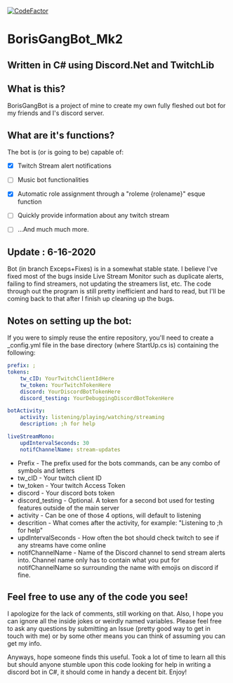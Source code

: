 [![CodeFactor](https://www.codefactor.io/repository/github/joeyscodingprojects/borisgangbot_mk2/badge/master)](https://www.codefactor.io/repository/github/joeyscodingprojects/borisgangbot_mk2/overview/master)
# BorisGangBot_Mk2

## Written in C# using Discord.Net and TwitchLib


## What is this?
BorisGangBot is a project of mine to create my own fully fleshed out bot for my friends and I's discord server.


## What are it's functions?
The bot is (or is going to be) capable of:
- [x] Twitch Stream alert notifications
- [ ] Music bot functionalities
- [x] Automatic role assignment through a "roleme {rolename}" esque function
- [ ] Quickly provide information about any twitch stream
- [ ] ...And much much more.


## Update : 6-16-2020
Bot (in branch Exceps+Fixes) is in a somewhat stable state. I believe I've fixed most of the
bugs inside Live Stream Monitor such as duplicate alerts, failing to find streamers, not updating
the streamers list, etc. The code through out the program is still pretty inefficient and hard to
read, but I'll be coming back to that after I finish up cleaning up the bugs.

## Notes on setting up the bot:
If you were to simply reuse the entire repository, you'll need to create a \_config.yml file in the base directory (where StartUp.cs is) containing the following:
```yaml
prefix: ;
tokens:
    tw_cID: YourTwitchClientIdHere
    tw_token: YourTwitchTokenHere
    discord: YourDiscordBotTokenHere
    discord_testing: YourDebuggingDiscordBotTokenHere

botActivity:
    activity: listening/playing/watching/streaming
    description: ;h for help

liveStreamMono:
    updIntervalSeconds: 30
    notifChannelName: stream-updates
```
- Prefix - The prefix used for the bots commands, can be any combo of symbols and letters
- tw_cID - Your twitch client ID
- tw_token - Your twitch Access Token
- discord - Your discord bots token
- discord_testing - Optional. A token for a second bot used for testing features outside of the main server
- activity - Can be one of those 4 options, will default to listening
- descrition - What comes after the activity, for example: "Listening to ;h for help"
- updIntervalSeconds - How often the bot should check twitch to see if any streams have come online
- notifChannelName - Name of the Discord channel to send stream alerts into. Channel name only has to contain what you put for notifChannelName
so surrounding the name with emojis on discord if fine.

## Feel free to use any of the code you see!
I apologize for the lack of comments, still working on that. Also, I hope you can ignore
all the inside jokes or weirdly named variables. Please feel free to ask any questions 
by submitting an Issue (pretty good way to get in touch with me) or by some other means
you can think of assuming you can get my info.


Anyways, hope someone finds this useful. Took a lot of time to learn all this but should anyone stumble upon this code
looking for help in writing a discord bot in C#, it should come in handy a decent bit. Enjoy!
